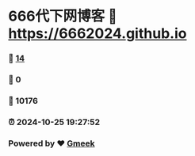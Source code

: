 # 666代下网博客 :link: https://6662024.github.io 
### :page_facing_up: [14](https://6662024.github.io/tag.html) 
### :speech_balloon: 0 
### :hibiscus: 10176 
### :alarm_clock: 2024-10-25 19:27:52 
### Powered by :heart: [Gmeek](https://github.com/Meekdai/Gmeek)
